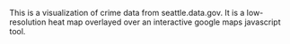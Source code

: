 This is a visualization of crime data from seattle.data.gov. It is a low-resolution heat map overlayed over an interactive google maps javascript tool.